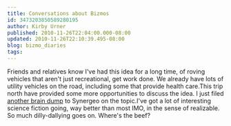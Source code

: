 ```yaml
---
title: Conversations about Bizmos
id: 3473203850589280195
author: Kirby Urner
published: 2010-11-26T22:04:00.000-08:00
updated: 2010-11-26T22:10:39.495-08:00
blog: bizmo_diaries
tags: 
---
```


Friends and relatives know I've had this idea for a long time, of roving vehicles that aren't just recreational, get work done. We already have lots of utility vehicles on the road, including some that provide health care.This trip north have provided some more opportunities to discuss the idea.  I just filed [another brain dump](http://groups.yahoo.com/group/synergeo/message/63675) to Synergeo on the topic.I've got a lot of interesting science fiction going, way better than most IMO, in the sense of realizable.  So much dilly-dallying goes on.  Where's the beef?
